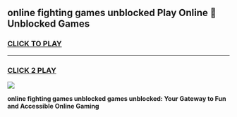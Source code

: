 
## online fighting games unblocked Play Online 👋 Unblocked Games
<h3>
<a href="https://premium.freeplayer.one?title=online_fighting_games_unblocked&ref=19F">CLICK TO PLAY</a></h3>
<hr>

<h3>
<a href="https://premium.freeplayer.one?title=online_fighting_games_unblocked&ref=19F">CLICK 2 PLAY</a>
  
</h3>

<a href="https://premium.freeplayer.one?title=online_fighting_games_unblocked&ref=19F"><img src="https://clearcache.store/games.png"></a>


**online fighting games unblocked games unblocked: Your Gateway to Fun and Accessible Online Gaming**
